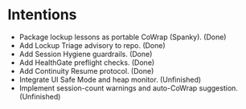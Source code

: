 # Intentions
- Package lockup lessons as portable CoWrap (Spanky). (Done)
- Add Lockup Triage advisory to repo. (Done)
- Add Session Hygiene guardrails. (Done)
- Add HealthGate preflight checks. (Done)
- Add Continuity Resume protocol. (Done)
- Integrate UI Safe Mode and heap monitor. (Unfinished)
- Implement session-count warnings and auto-CoWrap suggestion. (Unfinished)